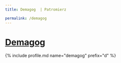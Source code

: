 ```yaml
---
title: Demagog  | Patromierz

permalink: /demagog
---
```


# [Demagog ](https://patronite.pl/demagog)

{% include profile.md name="demagog" prefix="d" %}
